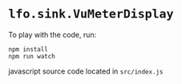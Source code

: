 # `lfo.sink.VuMeterDisplay`

To play with the code, run:

```
npm install
npm run watch
```

javascript source code located in `src/index.js`

